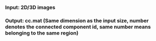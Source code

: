 ### Input: 2D/3D images

### Output: cc.mat (Same dimension as the input size, number denotes the connected component id, same number means belonging to the same region)

